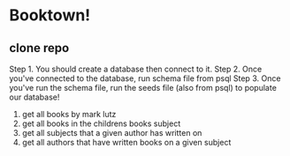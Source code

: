 # Booktown!

## clone repo 

Step 1. You should create a database then connect to it.
Step 2. Once you've connected to the database, run schema file from psql 
Step 3. Once you've run the schema file, run the seeds file (also from psql) to populate our database!


1. get all books by mark lutz
1. get all books in the childrens books subject
1. get all subjects that a given author has written on
1. get all authors that have written books on a given subject




